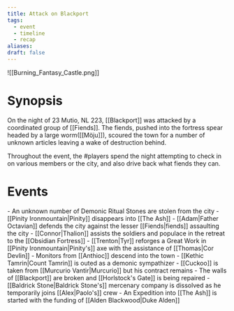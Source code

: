 ```yaml
---
title: Attack on Blackport
tags:
  - event
  - timeline
  - recap
aliases: 
draft: false
---
```

![[Burning_Fantasy_Castle.png]]
# Synopsis
On the night of 23 Mutio, NL 223, [[Blackport]] was attacked by a coordinated group of [[Fiends]]. The fiends, pushed into the fortress spear headed by a large worm([[Möju]]), scoured the town for a number of unknown articles leaving a wake of destruction behind.

Throughout the event, the #players spend the night attempting to check in on various members or the city, and also drive back what fiends they can.

# Events

<div class="ob-timelines"
	data-title="Attack on Blackport"
	data-description="Blackport is assaulted by Fiends at the command of an ancient Archdemon"
	data-start-date="223-03-23-00"
	data-era="NL">
</div>
-  An unknown number of Demonic Ritual Stones are stolen from the city
-  [[Pinity Ironmountain|Pinity]] disappears into [[The Ash]]
-  [[Adam|Father Octavian]] defends the city against the lesser [[Fiends|fiends]] assaulting the city
-  [[Connor|Thalion]] assists the soldiers and populace in the retreat to the [[Obsidian Fortress]]
-  [[Trenton|Tyr]] reforges a Great Work in [[Pinity Ironmountain|Pinity's]] axe with the assistance of [[Thomas|Cor Devlin]]
-  Monitors from [[Anthioc]] descend into the town
-  [[Kethic Tamrin|Count Tamrin]] is outed as a demonic sympathizer
-  [[Cuckoo]] is taken from [[Murcurio Vantir|Murcurio]] but his contract remains
-  The walls of [[Blackport]] are broken and [[Horlstock's Gate]] is being repaired
-  [[Baldrick Stone|Baldrick Stone's]] mercenary company is dissolved as he temporarily joins [[Alex|Paolo's]] crew
-  An Expedition into [[The Ash]] is started with the funding of [[Alden Blackwood|Duke Alden]]